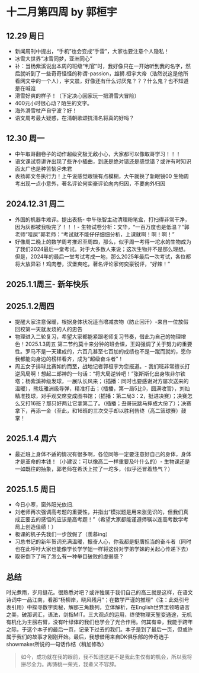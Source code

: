 # 十二月第四周 by 郭桓宇
## 12.29 周日
- 新闻周刊中提出，“手机”也会变成“手雷”，大家也要注意个人隐私！
- 冰雪大世界“冰雪同梦，亚洲同心”
- 补：当杨紫溪说出本周的班级“判官”时，我好像只在一开始听到我的名字，然后就听到了一些奇奇怪怪的称谓-passion，雄狮.桓宇大帝（浩然说这是他所看网文中的一个人），宇文晨，好像还有什么讨厌鬼？？？什么鬼？也不知道是在喊谁
- 滑雪好爽的样子！（下定决心回家玩一把滑雪大冒险）
- 400元小时很心动？陌生的文字。
- 海外滑雪杖产自宁波？好！
- 语文周考最大疑惑，在清朝歌颂抗清名将真的好吗？

## 12.30 周一
- 中午取哥翻卷子的动作超级究极无敌小心，大家都可以像取哥学习！！！
- 语文课试卷讲许出现了些许小插曲，到底是绝对错还是感觉错？或许有时知识面太广也是种苦恼＠朱君
- 表扬郭文冬执行力！上午说感觉眼镜有点模糊，大午就换了新眼镜00
生物周考出现一点小意外，著名评论何奕豪评论向内归因，不要向外归因

## 2024.12.31 周二
- 外国的机器牛难评。提出表扬- 中午张智主动清理粉笔盒，打扫得非常干净，因为灰都被我吸完了！！！- 生物试卷分析：文华，“一百万度也是低温？”郭老师“噎屎”郭老师：“考试就不能仔仔细细分析，上课就啊！啊！啊！”
- 好像周二晚上的数学周考推迟至周四，那么，似乎周一考得一坨水的生物成为了我们2024最后一堂考试。对于大多数人来说；这次生物并不是那么理想。但是，2024年的最后一堂考试考成一地，那么2025年最后一次考试，各位都将大放异彩！鸡肉卷，汉堡爽吃，著名评论家何奕豪锐评，“好辣！”

## 2025.1.1周三- 新年快乐

## 2025.1.2周四
- 提醒大家注意保暖，根据身体状况适当增减衣物（防止回汗）-来自一位放假回校第一天就发烧的人的忠告
- 物理进入二轮复习，希望大家都能紧跟老师复习节奏，借此为自己的物理增色！2025.1.3周五
第二节约莫十来分钟的班会课，王妈强调了关于努力的重要性。罗马不是一天建成的，六百几甚至七百加的成绩也不是一蹴而就的，愿你我都能向身边的榜样看齐，成为“超级奋斗者”！
- 周五女子排球比赛如约而至，战地记者郭桓宇为您报道。- 我们班非常擅长打逆风局啊！想起二郎神的一句话：“将大局逆转吧！”张斯斯化出身埃非尔铁塔；杨紫溪神级发球，一展队长风来；（插播：同时也要感谢对方屡次送来的温暖），熊炫雅洲级导弹，精准打击；（插播，第一局5比0，圆满收官），刘灿精准技球，对手观交席变成图书馆；（插播：第二局3：2，挺进决赛）；决赛怎么又打16班？那只好两让它拿第二了。（插播；丑哥玩跳马摔成大份了）；决赛拿下，再添一金（至此，和16班的三次交手却以胜利告终（高二篮球赛）鼓掌！

## 2025.1.4 周六
- 最近班上身体不适的情况有很多啊，各位同等一定要注意好自己的身体，身体才是革命的本钱！（小建议：可以像高二一样重要及叶什么的）- 生物课还是一如既往的抽象，郭老师在希沃上拉了一坨多，（似乎还冒着热气？）
## 2025.1.5 周日
- 今日小寒，窗外阳光依旧.
- 刘老师再次强调高考题的重要性，并指出“模拟题是用来涨见识的，但我们真成正要去的感悟的应该是高考题！”（希望大家都能谨遵师嘱以连高考数学考局上创造佳绩！）
- 极课的机子先我们一步放假了（羡慕ing）
- 习总书记的新年贺词充满温暖，振奋人心，你我都是挺膺担当的奋斗者（同时也在此呼吁大家也能像学长学学姐一样将这份对学弟学妹的关起心传递下去）
- 取哥倒下了吗了怎么有一种举目破败的虚弱感？

## 总结
时光煮雨，岁月缝花。很熟悉对吧？或许独属于我们自己的高三就是这样，在语文诗词中一品江南，看那“杨柳岸，晓风残月”；在数学严谨的推理”（注：此处引号表引用）中探寻数字奥秘，解那三角数列，立体解析，在English世界里领略语言之美，破那词汇，语法，剑指MIT。三大观点的运用，终使物理天堑变通途，无机有机化为主膀右臂，没有叶绿体的我们也学会了光合作用。何其有幸，我能于跨年之际，于这个本子的最后一页，记录下过去的我们。本子是到了最后一页，但或许属于我们的故事才刚刚开始。最后，我想借用来自DK俱乐部的传奇选手showmaker所说的一句话作结（稍加修改）
> 如今，成功就在我的眼前，我不知道这是不是我此生仅有的机会，所以我将拼尽全力。再铸桃一荣光，我辈义不容辞。